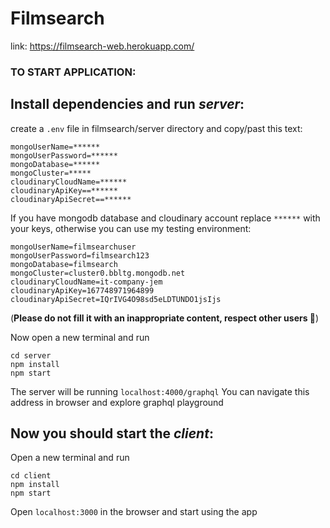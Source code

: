 # Filmsearch

link: https://filmsearch-web.herokuapp.com/

### TO START APPLICATION:

## Install dependencies and run _server_:

create a `.env` file in filmsearch/server directory and copy/past this text:

```
mongoUserName=******
mongoUserPassword=******
mongoDatabase=******
mongoCluster=*****
cloudinaryCloudName=******
cloudinaryApiKey==******
cloudinaryApiSecret==******
```

If you have mongodb database and cloudinary account replace _`******`_ with your keys, otherwise you can use my testing environment:

```
mongoUserName=filmsearchuser
mongoUserPassword=filmsearch123
mongoDatabase=filmsearch
mongoCluster=cluster0.bbltg.mongodb.net
cloudinaryCloudName=it-company-jem
cloudinaryApiKey=167748971964899
cloudinaryApiSecret=IQrIVG4O98sd5eLDTUNDO1jsIjs
```

(**Please do not fill it with an inappropriate content, respect other users 🙏**)

Now open a new terminal and run

```
cd server
npm install
npm start
```

The server will be running `localhost:4000/graphql`
You can navigate this address in browser and explore graphql playground

## Now you should start the _client_:

Open a new terminal and run

```
cd client
npm install
npm start
```

Open `localhost:3000` in the browser and start using the app
